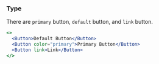 <demo>

### Type

There are `primary` button, `default` button, and `link` button.

```jsx live
<>
  <Button>Default Button</Button>
  <Button color="primary">Primary Button</Button>
  <Button link>Link</Button>
</>
```

</demo>
